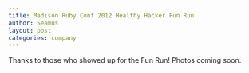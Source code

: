 ```yaml
---
title: Madison Ruby Conf 2012 Healthy Hacker Fun Run
author: Seamus
layout: post
categories: company
---
```


Thanks to those who showed up for the Fun Run! Photos coming soon.
